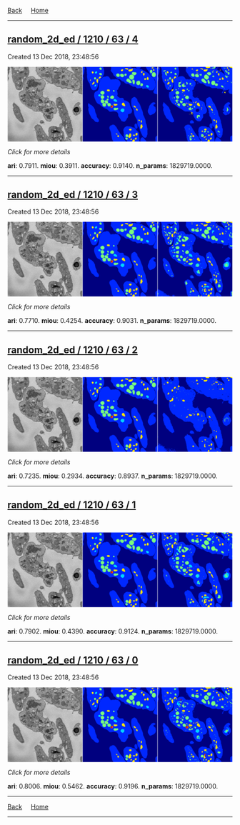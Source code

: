 
[Back](..)&nbsp;&nbsp;&nbsp;&nbsp;&nbsp;[Home](https://leapmanlab.github.io/snapshots)

---

<div class="summary"><a href="4"><h2>random_2d_ed / 1210 / 63 / 4</h2></a><p>Created 13 Dec 2018, 23:48:56
</p><a href="4"><img src="4/media/summary.png" align="center"></a><p>
<i>Click for more details</i>
</p></div>

**ari**: 0.7911. **miou**: 0.3911. **accuracy**: 0.9140. **n_params**: 1829719.0000. 

---

<div class="summary"><a href="3"><h2>random_2d_ed / 1210 / 63 / 3</h2></a><p>Created 13 Dec 2018, 23:48:56
</p><a href="3"><img src="3/media/summary.png" align="center"></a><p>
<i>Click for more details</i>
</p></div>

**ari**: 0.7710. **miou**: 0.4254. **accuracy**: 0.9031. **n_params**: 1829719.0000. 

---

<div class="summary"><a href="2"><h2>random_2d_ed / 1210 / 63 / 2</h2></a><p>Created 13 Dec 2018, 23:48:56
</p><a href="2"><img src="2/media/summary.png" align="center"></a><p>
<i>Click for more details</i>
</p></div>

**ari**: 0.7235. **miou**: 0.2934. **accuracy**: 0.8937. **n_params**: 1829719.0000. 

---

<div class="summary"><a href="1"><h2>random_2d_ed / 1210 / 63 / 1</h2></a><p>Created 13 Dec 2018, 23:48:56
</p><a href="1"><img src="1/media/summary.png" align="center"></a><p>
<i>Click for more details</i>
</p></div>

**ari**: 0.7902. **miou**: 0.4390. **accuracy**: 0.9124. **n_params**: 1829719.0000. 

---

<div class="summary"><a href="0"><h2>random_2d_ed / 1210 / 63 / 0</h2></a><p>Created 13 Dec 2018, 23:48:56
</p><a href="0"><img src="0/media/summary.png" align="center"></a><p>
<i>Click for more details</i>
</p></div>

**ari**: 0.8006. **miou**: 0.5462. **accuracy**: 0.9196. **n_params**: 1829719.0000. 

---

[Back](..)&nbsp;&nbsp;&nbsp;&nbsp;&nbsp;[Home](https://leapmanlab.github.io/snapshots)

---